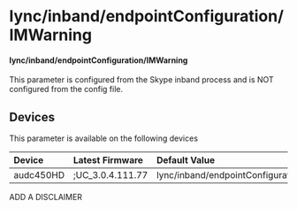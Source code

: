 ﻿---
description: lync/inband/endpointConfiguration/IMWarning
search:
    keywords: ['lync','inband','endpointConfiguration','IMWarning']
---

# lync/inband/endpointConfiguration/IMWarning

#### lync/inband/endpointConfiguration/IMWarning

This parameter is configured from the Skype inband process and is NOT configured from the config file.



## Devices
This parameter is available on the following devices

| Device | Latest Firmware | Default Value |
|:---|:---|:---|
| audc450HD | ;UC_3.0.4.111.77 | lync/inband/endpointConfiguration/IMWarning=0 

ADD A DISCLAIMER
